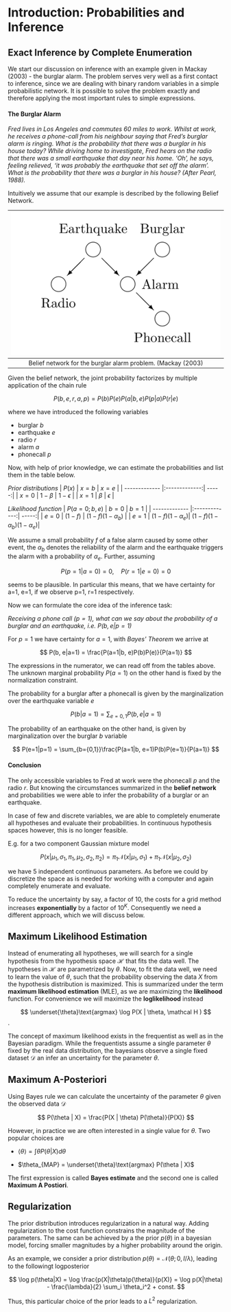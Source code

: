 # Introduction: Probabilities and Inference

## Exact Inference by Complete Enumeration

We start our discussion on inference with an example given in Mackay (2003) - the burglar alarm. The problem serves very well as a first contact to inference, since we are dealing with binary random variables in a simple probabilistic network. It is possible to solve the problem exactly and therefore applying the most important rules to simple expressions.

#### The Burglar Alarm
*Fred lives in Los Angeles and commutes 60 miles to work. Whilst at work, he receives a phone-call from his neighbour saying that Fred’s burglar alarm is ringing. What is the probability that there was a burglar in his house today? While driving home to investigate, Fred hears on the radio that there was a small earthquake that day near his home. ‘Oh’, he says, feeling relieved, ‘it was probably the earthquake that set off the alarm’. What is the probability that there was a burglar in his house? (After Pearl, 1988).*

Intuitively we assume that our example is described by the following Belief Network.

| ![Belief Network](images/1_1_belief_network.png "Belief Network")|
|:--:| 
| Belief network for the burglar alarm problem. (Mackay (2003) |

Given the belief network, the joint probability factorizes by multiple application of the chain rule

$$
P(b, e, r, a, p) = P(b)P(e)P(a|b,e)P(p|a)P(r |e)
$$

where we have introduced the following variables
- burglar *b*
- earthquake *e*
- radio *r*
- alarm *a*
- phonecall *p*

Now, with help of prior knowledge, we can estimate the probabilities and list them in the table below.

*Prior distributions*
| $P(x)$        | $x = b$           | $x = e$  |
| ------------- |:-------------:| -----:|
| $x = 0$      | $1 - \beta$      |   $1 - \epsilon$ |
| $x = 1$      | $\beta$ | $\epsilon$ |

*Likelihood function*
| $P(a=0; b, e)$ | $b = 0$         | $b = 1$  |
| ------------- |:-------------:| -----:|
| $e = 0$         | $(1 − f)$     |   $(1−f)(1−α_b)$ |
| $e = 1$         | $(1−f)(1−α_e)$| $(1−f)(1−α_b)(1−α_e)$|

We assume a small probability *f* of a false alarm caused by some other event, the $\alpha_b$ denotes the reliability of the alarm and the earthquake triggers the alarm with a probability of $\alpha_e$. Further, assuming

$$
P(p=1|a=0)=0, \quad P(r=1|e=0)=0
$$

seems to be plausible. In particular this means, that we have certainty for a=1, e=1, if we observe p=1, r=1 respectively.

Now we can formulate the core idea of the inference task: 

*Receiving a phone call ($p=1$), what can we say about the probability of a burglar and an earthquake, i.e. $P(b,e|p=1)$*

For $p=1$ we have certainty for $a=1$, with *Bayes' Theorem* we arrive at

$$
P(b, e|a=1) = \frac{P(a=1|b, e)P(b)P(e)}{P(a=1)}
$$

The expressions in the numerator, we can read off from the tables above. The unknown marginal probability $P(a=1)$ on the other hand is fixed by the normalization constraint.

The probability for a burglar after a phonecall is given by the marginalization over the earthquake variable *e*

$$
P(b|a=1) = \sum_{e={0,1}} P(b,e|a=1)
$$

The probability of an earthquake on the other hand, is given by marginalization over the burglar *b* variable

$$
P(e=1|p=1) =  \sum_{b={0,1}}\frac{P(a=1|b, e=1)P(b)P(e=1)}{P(a=1)}
$$

#### Conclusion
The only accessible variables to Fred at work were the phonecall *p* and the radio *r*. But knowing the circumstances summarized in the **belief network** and probabilities we were able to infer the probability of a burglar or an earthquake.

In case of few and discrete variables, we are able to completely enumerate all hypotheses and evaluate their probabilities. In continuous hypothesis spaces however, this is no longer feasible. 

E.g. for a two component Gaussian mixture model

$$
P(x| \mu_1, \sigma_1, \pi_1, \mu_2, \sigma_2, \pi_2) = \pi_1 \mathcal N (x| \mu_1, \sigma_1) + \pi_1 \mathcal N (x| \mu_2, \sigma_2)
$$

we have 5 independent continuous parameters. As before we could by discretize the space as is needed for working with a computer and again completely enumerate and evaluate.

To reduce the uncertainty by say, a factor of 10, the costs for a grid method increases **exponentially** by a factor of $10^K$. Consequently we need a different approach, which we will discuss below.

## Maximum Likelihood Estimation

Instead of enumerating all hypotheses, we will search for a single hypothesis from the hypothesis space $\mathcal H$ that fits the data well. The hypotheses in $\mathcal H$ are parametrized by $\theta$. Now, to fit the data well, we need to learn the value of $\theta$, such that the probability observing the data $X$ from the hypothesis distribution is maximized. This is summarized under the term **maximum likelihood estimation** (MLE), as we are maximizing the **likelihood** function. For convenience we will maximize the **loglikelihood** instead

$$
\underset{\theta}\text{argmax} \log P(X | \theta, \mathcal H )
$$.

The concept of maximum likelihood exists in the frequentist as well as in the Bayesian paradigm. While the frequentists assume a single parameter $\theta$ fixed by the real data distribution, the bayesians observe a single fixed dataset $\mathcal D$ an infer an uncertainty for the parameter $\theta$.

## Maximum A-Posteriori

Using Bayes rule we can calculate the uncertainty of the parameter $\theta$ given the observed data $\mathcal D$

$$
P(\theta | X) = \frac{P(X | \theta) P(\theta)}{P(X)}
$$

However, in practice we are often interested in a single value for $\theta$. Two popular choices are

+ $\langle \theta \rangle = \int \theta P(\theta|X) d \theta$

+ $\theta_{MAP} = \underset{\theta}\text{argmax} P(\theta | X)$ 

The first expression is called **Bayes estimate** and the second one is called **Maximum A Postiori**. 

## Regularization

The prior distribution introduces regularization in a natural way. Adding regularization to the cost function constrains the magnitude of the parameters. The same can be achieved by a the prior $p(\theta)$ in a bayesian model, forcing smaller magnitudes by a higher probability around the origin.

As an example, we consider a prior distribution $p(\theta) = \mathcal N(\theta; 0, I/\lambda)$, leading to the followingt logposterior

$$
\log p(\theta|X) = \log \frac{p(X|\theta)p(\theta)}{p(X)} = \log p(X|\theta) - \frac{\lambda}{2} \sum_i \theta_i^2 + const.
$$

Thus, this particular choice of the prior leads to a $L^2$ regularization.